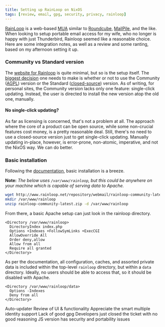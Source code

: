 ```yaml
---
title: Setting up RainLoop on NixOS
tags: [review, email, gpg, security, privacy, rainloop]
---
```


[RainLoop](TODO) is a web-based
[MUA](https://en.wikipedia.org/wiki/Email_client) similar to [Roundcube](TODO),
[MailPile](TODO), and the like. When looking to setup portable email access for
my wife, who no longer is happy with just Thunderbird, Rainloop seemed like a
reasonable choice. Here are some integration notes, as well as a review and some
ranting, based on my afternoon setting it up.

### Community vs Standard version
The [website for Rainloop](http://www.rainloop.net) is quite minimal, but so is
the setup itself. The [biggest decision](http://www.rainloop.net/purchase/) one
needs to make is whether or not to use the Community
([AGPL](https://en.wikipedia.org/wiki/Affero_General_Public_License)) version or
the Standard
([closed-source](https://en.wikipedia.org/wiki/Proprietary_software)) version.
As of writing, for personal sites, the Community version lacks only one feature:
single-click updating. Instead, the user is directed to install the new version
atop the old one, manually.

#### No single-click updating?
As far as licensing is concerned, that's not a problem at all. The approach
where the core of a product can be open source, while some non-crucial features
cost money, is a pretty reasonable deal. Still, there's no need to use a
closed-source version just to get single-click updating. Manually updating
in-place, however, is error-prone, non-atomic, imperative, and not the NixOS
way. We can do better.

### Basic installation
Following the [documentation](http://www.rainloop.net/docs/installation/), basic
installation is a breeze.

**Note:** *The below uses `/var/www/rainloop`, but this could be anywhere on
your machine which is capable of serving data to Apache.*

```bash
wget http://www.rainloop.net/repository/webmail/rainloop-community-latest.zip
mkdir /var/www/rainloop
unzip rainloop-community-latest.zip -d /var/www/rainloop
```

From there, a basic Apache setup can just look in the rainloop directory.

```apacheconf
<Directory /var/www/rainloop>
  DirectoryIndex index.php
  Options +Indexes +FollowSymLinks +ExecCGI
  AllowOverride All
  Order deny,allow
  Allow from all
  Require all granted
</Directory>
```

As per the documentation, all configuration, caches, and assorted private data
is included within the top-level `rainloop` directory, but within a `data`
directory. Ideally, no users should be able to access that, so it should be
disabled with Apache.

```apacheconf
<Directory /var/www/rainloop/data>
  Options -Indexes
  Deny from all
</Directory>
```

Auto-updater
Review of UI & functionality
  Appreciate the smart multiple identity support
Lack of good gpg
  Developers just closed the ticket with no good reasoning
  JS version has security and portability issues
